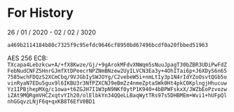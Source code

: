# For History
26 / 01 / 2020 - 02 / 02 / 3020

`a469b2114184b80c7325f9c95efdc9646cf8950bd67496bcdf0a20fbbed51963`

AES 256 ECB:
`TXcapa4Lebzkcw+A/+fX8Kwze/Gj/+9gArokMFdvXNWqm5sNuuJpagT30bZBR3UDiPwFdZFebNudCNFZ5HnrGJmfXtDPeecrNPZNmBNzew2UyILVCN3Ea3y+4OhITai6p+J6XDyS6n657585wchFDQzS2XCmCbq/9VJGbIySWJOYg/C2vebeW5i+nmLtIy3p1N4rIdYZoOsvtQGb5ovinRyaN7EDu5gux9l6IKBU3r3NfPZXCNJ9eBmZz4nmeZptaSWk0Ht4pkC0KplngjHhucuwYz1IPBjhepMXg/c1owa+t6ZGJH7I1W3pN9NKf0ytP1K940+4bBPWFskxX/JWZbEoPzvozwiZAt9MQRgmVHCZxqtvYIh20/olElbkYn34QQeLLBaqWytTRs97s5DHBMEm+Wvi1+hUFpQlnhGGqvzLNjF6q+qxKB8T6EfV0BD1`
